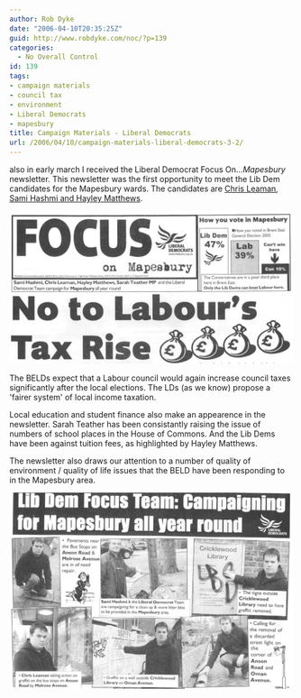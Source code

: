 ```yaml
---
author: Rob Dyke
date: "2006-04-10T20:35:25Z"
guid: http://www.robdyke.com/noc/?p=139
categories:
  - No Overall Control
id: 139
tags:
- campaign materials
- council tax
- environment
- Liberal Democrats
- mapesbury
title: Campaign Materials - Liberal Democrats
url: /2006/04/10/campaign-materials-liberal-democrats-3-2/
---
```

also in early march I received the Liberal Democrat Focus On..._Mapesbury_ newsletter. This newsletter was the first opportunity to meet the Lib Dem candidates for the Mapesbury wards. The candidates are [Chris Leaman, Sami Hashmi and Hayley Matthews](http://www.brent.gov.uk/elections.nsf/031d5c68638196618025664000760871/e9175a18d2181c5a8025714500529c07!OpenDocument&#38;Start=1&#38;Count=60&#38;Expand=11 "Brent Council Website").
  
[![LD Focus On Mapesbury March 2006](/pubfiles/2006/04/scan0020.jpg)](/pubfiles/2006/04/scan0020.jpg "LD Focus On Mapesbury March 2006")

The BELDs expect that a Labour council would again increase council taxes significantly after the local elections. The LDs (as we know) propose a 'fairer system' of local income taxation.

Local education and student finance also make an appearence in the newsletter. Sarah Teather has been consistantly raising the issue of numbers of school places in the House of Commons. And the Lib Dems have been against tuition fees, as highlighted by Hayley Matthews.

The newsletter also draws our attention to a number of quality of environment / quality of life issues that the BELD have been responding to in the Mapesbury area.

[![Focus on Mapesbury - cleaning up](/pubfiles/2006/04/scan0021.jpg)](/pubfiles/2006/04/scan0021.jpg "Focus on Mapesbury - cleaning up")